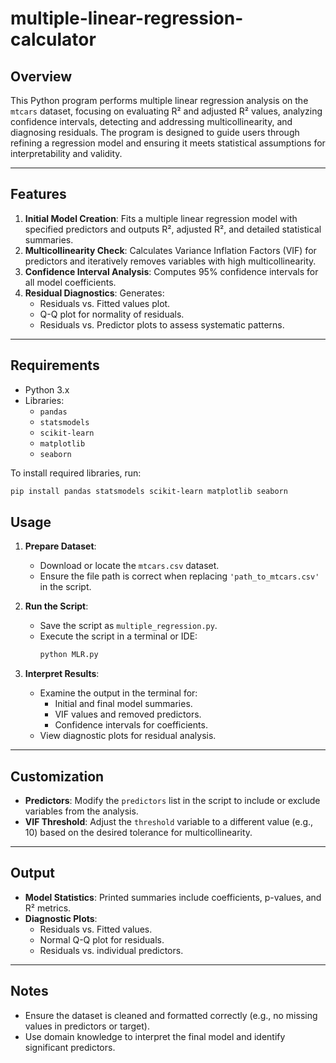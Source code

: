 # multiple-linear-regression-calculator

## Overview
This Python program performs multiple linear regression analysis on the `mtcars` dataset, focusing on evaluating R² and adjusted R² values, analyzing confidence intervals, detecting and addressing multicollinearity, and diagnosing residuals. The program is designed to guide users through refining a regression model and ensuring it meets statistical assumptions for interpretability and validity.

---

## Features
1. **Initial Model Creation**: Fits a multiple linear regression model with specified predictors and outputs R², adjusted R², and detailed statistical summaries.
2. **Multicollinearity Check**: Calculates Variance Inflation Factors (VIF) for predictors and iteratively removes variables with high multicollinearity.
3. **Confidence Interval Analysis**: Computes 95% confidence intervals for all model coefficients.
4. **Residual Diagnostics**: Generates:
   - Residuals vs. Fitted values plot.
   - Q-Q plot for normality of residuals.
   - Residuals vs. Predictor plots to assess systematic patterns.

---

## Requirements
- Python 3.x
- Libraries:
  - `pandas`
  - `statsmodels`
  - `scikit-learn`
  - `matplotlib`
  - `seaborn`

To install required libraries, run:
```bash
pip install pandas statsmodels scikit-learn matplotlib seaborn
```
## Usage
1. **Prepare Dataset**:
   - Download or locate the `mtcars.csv` dataset.
   - Ensure the file path is correct when replacing `'path_to_mtcars.csv'` in the script.

2. **Run the Script**:
   - Save the script as `multiple_regression.py`.
   - Execute the script in a terminal or IDE:
     ```bash
     python MLR.py
     ```

3. **Interpret Results**:
   - Examine the output in the terminal for:
     - Initial and final model summaries.
     - VIF values and removed predictors.
     - Confidence intervals for coefficients.
   - View diagnostic plots for residual analysis.

---

## Customization
- **Predictors**: Modify the `predictors` list in the script to include or exclude variables from the analysis.
- **VIF Threshold**: Adjust the `threshold` variable to a different value (e.g., 10) based on the desired tolerance for multicollinearity.

---

## Output
- **Model Statistics**: Printed summaries include coefficients, p-values, and R² metrics.
- **Diagnostic Plots**:
  - Residuals vs. Fitted values.
  - Normal Q-Q plot for residuals.
  - Residuals vs. individual predictors.

---

## Notes
- Ensure the dataset is cleaned and formatted correctly (e.g., no missing values in predictors or target).
- Use domain knowledge to interpret the final model and identify significant predictors.
